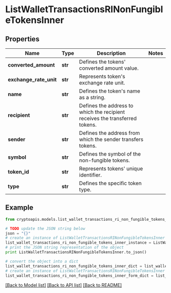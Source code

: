 # ListWalletTransactionsRINonFungibleTokensInner


## Properties
Name | Type | Description | Notes
------------ | ------------- | ------------- | -------------
**converted_amount** | **str** | Defines the tokens&#39; converted amount value. | 
**exchange_rate_unit** | **str** | Represents token&#39;s exchange rate unit. | 
**name** | **str** | Defines the token&#39;s name as a string. | 
**recipient** | **str** | Defines the address to which the recipient receives the transferred tokens. | 
**sender** | **str** | Defines the address from which the sender transfers tokens. | 
**symbol** | **str** | Defines the symbol of the non-fungible tokens. | 
**token_id** | **str** | Represents tokens&#39; unique identifier. | 
**type** | **str** | Defines the specific token type. | 

## Example

```python
from cryptoapis.models.list_wallet_transactions_ri_non_fungible_tokens_inner import ListWalletTransactionsRINonFungibleTokensInner

# TODO update the JSON string below
json = "{}"
# create an instance of ListWalletTransactionsRINonFungibleTokensInner from a JSON string
list_wallet_transactions_ri_non_fungible_tokens_inner_instance = ListWalletTransactionsRINonFungibleTokensInner.from_json(json)
# print the JSON string representation of the object
print ListWalletTransactionsRINonFungibleTokensInner.to_json()

# convert the object into a dict
list_wallet_transactions_ri_non_fungible_tokens_inner_dict = list_wallet_transactions_ri_non_fungible_tokens_inner_instance.to_dict()
# create an instance of ListWalletTransactionsRINonFungibleTokensInner from a dict
list_wallet_transactions_ri_non_fungible_tokens_inner_form_dict = list_wallet_transactions_ri_non_fungible_tokens_inner.from_dict(list_wallet_transactions_ri_non_fungible_tokens_inner_dict)
```
[[Back to Model list]](../README.md#documentation-for-models) [[Back to API list]](../README.md#documentation-for-api-endpoints) [[Back to README]](../README.md)


